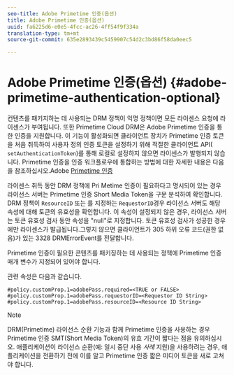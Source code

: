 ```yaml
---
seo-title: Adobe Primetime 인증(옵션)
title: Adobe Primetime 인증(옵션)
uuid: fa6225d6-e0e5-4fcc-ac26-4ff54f9f334a
translation-type: tm+mt
source-git-commit: 635e2893439c5459907c54d2c3bd86f58da0eec5

---
```



# Adobe Primetime 인증(옵션) {#adobe-primetime-authentication-optional}

컨텐츠를 패키지하는 데 사용되는 DRM 정책이 익명 정책이면 모든 라이센스 요청에 라이센스가 부여됩니다. 또한 Primetime Cloud DRM은 Adobe Primetime 인증을 통한 인증을 지원합니다. 이 기능이 활성화되면 클라이언트 장치가 Primetime 인증 토큰을 처음 취득하여 사용자 정의 인증 토큰을 설정하기 위해 적절한 클라이언트 API( `setAuthenticationToken`)를 통해 로컬로 설정하지 않으면 라이센스가 발행되지 않습니다. Primetime 인증을 인증 워크플로우에 통합하는 방법에 대한 자세한 내용은 다음을 참조하십시오.Adobe [Primetime 인증](https://tve.helpdocsonline.com/home)

라이센스 취득 동안 DRM 정책에 Pri Metime 인증이 필요하다고 명시되어 있는 경우 라이선스 서버는 Primetime 인증 Short Media Token을 구문 분석하여 확인합니다. DRM 정책이 `ResourceID` 또는 를 지정하는 `RequestorID`경우 라이선스 서버도 해당 속성에 대해 토큰의 유효성을 확인합니다. 이 속성이 설정되지 않은 경우, 라이선스 서버는 토큰 유효성 검사 동안 속성을 &quot;null&quot;로 지정합니다. 토큰 유효성 검사가 성공한 경우에만 라이센스가 발급됩니다.그렇지 않으면 클라이언트가 305 하위 오류 코드(권한 없음)가 있는 3328 DRMErrorEvent를 전달합니다.

Primetime 인증이 필요한 콘텐츠를 패키징하는 데 사용되는 정책에 Primetime 인증 매개 변수가 지정되어 있어야 합니다.

관련 속성은 다음과 같습니다.

```
#policy.customProp.1=adobePass.required=<TRUE or FALSE> 
#policy.customProp.1=adobePass.requestorID=<Requestor ID String> 
#policy.customProp.1=adobePass.resourceID=<Resource ID String>
```

>[!NOTE]
>
>DRM(Primetime) 라이선스 순환 기능과 함께 Primetime 인증을 사용하는 경우 Primetime 인증 SMT(Short Media Token)의 유효 기간이 짧다는 점을 유의하십시오. 애플리케이션이 라이선스 순환(예: 일시 중단 사용 *사례* 지원)을 사용하려는 경우, 애플리케이션을 전환하기 전에 이를 알고 Primetime 인증 짧은 미디어 토큰을 새로 고쳐야 합니다.
